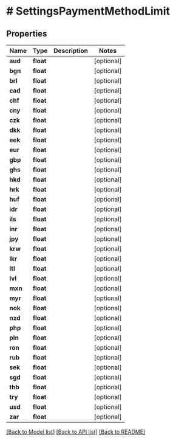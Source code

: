# # SettingsPaymentMethodLimit

## Properties

Name | Type | Description | Notes
------------ | ------------- | ------------- | -------------
**aud** | **float** |  | [optional]
**bgn** | **float** |  | [optional]
**brl** | **float** |  | [optional]
**cad** | **float** |  | [optional]
**chf** | **float** |  | [optional]
**cny** | **float** |  | [optional]
**czk** | **float** |  | [optional]
**dkk** | **float** |  | [optional]
**eek** | **float** |  | [optional]
**eur** | **float** |  | [optional]
**gbp** | **float** |  | [optional]
**ghs** | **float** |  | [optional]
**hkd** | **float** |  | [optional]
**hrk** | **float** |  | [optional]
**huf** | **float** |  | [optional]
**idr** | **float** |  | [optional]
**ils** | **float** |  | [optional]
**inr** | **float** |  | [optional]
**jpy** | **float** |  | [optional]
**krw** | **float** |  | [optional]
**lkr** | **float** |  | [optional]
**ltl** | **float** |  | [optional]
**lvl** | **float** |  | [optional]
**mxn** | **float** |  | [optional]
**myr** | **float** |  | [optional]
**nok** | **float** |  | [optional]
**nzd** | **float** |  | [optional]
**php** | **float** |  | [optional]
**pln** | **float** |  | [optional]
**ron** | **float** |  | [optional]
**rub** | **float** |  | [optional]
**sek** | **float** |  | [optional]
**sgd** | **float** |  | [optional]
**thb** | **float** |  | [optional]
**try** | **float** |  | [optional]
**usd** | **float** |  | [optional]
**zar** | **float** |  | [optional]

[[Back to Model list]](../../README.md#models) [[Back to API list]](../../README.md#endpoints) [[Back to README]](../../README.md)
